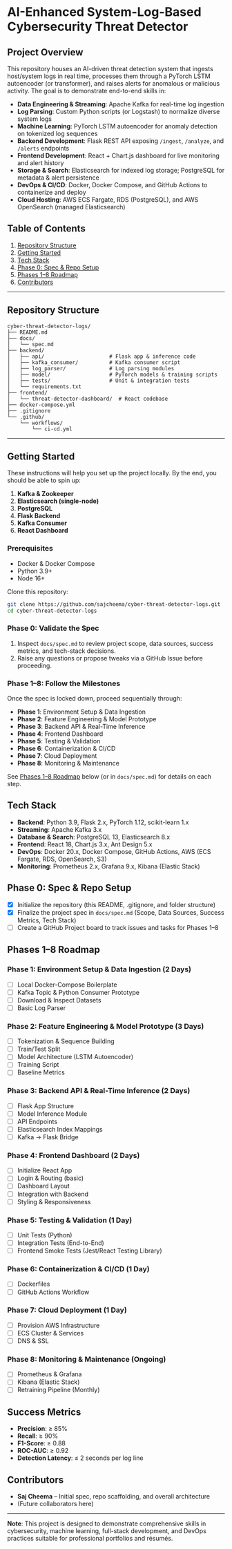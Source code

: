 # AI-Enhanced System-Log-Based Cybersecurity Threat Detector

## Project Overview
This repository houses an AI-driven threat detection system that ingests host/system logs in real time, processes them through a PyTorch LSTM autoencoder (or transformer), and raises alerts for anomalous or malicious activity. The goal is to demonstrate end-to-end skills in:

- **Data Engineering & Streaming**: Apache Kafka for real-time log ingestion
- **Log Parsing**: Custom Python scripts (or Logstash) to normalize diverse system logs
- **Machine Learning**: PyTorch LSTM autoencoder for anomaly detection on tokenized log sequences
- **Backend Development**: Flask REST API exposing `/ingest`, `/analyze`, and `/alerts` endpoints
- **Frontend Development**: React + Chart.js dashboard for live monitoring and alert history
- **Storage & Search**: Elasticsearch for indexed log storage; PostgreSQL for metadata & alert persistence
- **DevOps & CI/CD**: Docker, Docker Compose, and GitHub Actions to containerize and deploy
- **Cloud Hosting**: AWS ECS Fargate, RDS (PostgreSQL), and AWS OpenSearch (managed Elasticsearch)

## Table of Contents
1. [Repository Structure](#repository-structure)  
2. [Getting Started](#getting-started)  
3. [Tech Stack](#tech-stack)  
4. [Phase 0: Spec & Repo Setup](#phase-0-spec--repo-setup)  
5. [Phases 1–8 Roadmap](#phases-1–8-roadmap)  
6. [Contributors](#contributors)  

---

## Repository Structure

```
cyber-threat-detector-logs/
├── README.md
├── docs/
│   └── spec.md
├── backend/
│   ├── api/                     # Flask app & inference code
│   ├── kafka_consumer/          # Kafka consumer script
│   ├── log_parser/              # Log parsing modules
│   ├── model/                   # PyTorch models & training scripts
│   ├── tests/                   # Unit & integration tests
│   └── requirements.txt
├── frontend/
│   └── threat-detector-dashboard/  # React codebase
├── docker-compose.yml
├── .gitignore
└── .github/
    └── workflows/
        └── ci-cd.yml
```

---

## Getting Started

These instructions will help you set up the project locally. By the end, you should be able to spin up:

1. **Kafka & Zookeeper**  
2. **Elasticsearch (single-node)**  
3. **PostgreSQL**  
4. **Flask Backend**  
5. **Kafka Consumer**  
6. **React Dashboard**

### Prerequisites

- Docker & Docker Compose  
- Python 3.9+  
- Node 16+  
  
Clone this repository:

```bash
git clone https://github.com/sajcheema/cyber-threat-detector-logs.git
cd cyber-threat-detector-logs
```

### Phase 0: Validate the Spec
1. Inspect `docs/spec.md` to review project scope, data sources, success metrics, and tech-stack decisions.
2. Raise any questions or propose tweaks via a GitHub Issue before proceeding.

### Phase 1–8: Follow the Milestones
Once the spec is locked down, proceed sequentially through:

- **Phase 1**: Environment Setup & Data Ingestion
- **Phase 2**: Feature Engineering & Model Prototype
- **Phase 3**: Backend API & Real-Time Inference
- **Phase 4**: Frontend Dashboard
- **Phase 5**: Testing & Validation
- **Phase 6**: Containerization & CI/CD
- **Phase 7**: Cloud Deployment
- **Phase 8**: Monitoring & Maintenance

See [Phases 1–8 Roadmap](#phases-1–8-roadmap) below (or in `docs/spec.md`) for details on each step.

## Tech Stack

- **Backend**: Python 3.9, Flask 2.x, PyTorch 1.12, scikit-learn 1.x
- **Streaming**: Apache Kafka 3.x
- **Database & Search**: PostgreSQL 13, Elasticsearch 8.x
- **Frontend**: React 18, Chart.js 3.x, Ant Design 5.x
- **DevOps**: Docker 20.x, Docker Compose, GitHub Actions, AWS (ECS Fargate, RDS, OpenSearch, S3)
- **Monitoring**: Prometheus 2.x, Grafana 9.x, Kibana (Elastic Stack)

## Phase 0: Spec & Repo Setup
- [x] Initialize the repository (this README, .gitignore, and folder structure)
- [x] Finalize the project spec in `docs/spec.md` (Scope, Data Sources, Success Metrics, Tech Stack)
- [ ] Create a GitHub Project board to track issues and tasks for Phases 1–8

## Phases 1–8 Roadmap

### Phase 1: Environment Setup & Data Ingestion (2 Days)
- [ ] Local Docker-Compose Boilerplate
- [ ] Kafka Topic & Python Consumer Prototype
- [ ] Download & Inspect Datasets
- [ ] Basic Log Parser

### Phase 2: Feature Engineering & Model Prototype (3 Days)
- [ ] Tokenization & Sequence Building
- [ ] Train/Test Split
- [ ] Model Architecture (LSTM Autoencoder)
- [ ] Training Script
- [ ] Baseline Metrics

### Phase 3: Backend API & Real-Time Inference (2 Days)
- [ ] Flask App Structure
- [ ] Model Inference Module
- [ ] API Endpoints
- [ ] Elasticsearch Index Mappings
- [ ] Kafka → Flask Bridge

### Phase 4: Frontend Dashboard (2 Days)
- [ ] Initialize React App
- [ ] Login & Routing (basic)
- [ ] Dashboard Layout
- [ ] Integration with Backend
- [ ] Styling & Responsiveness

### Phase 5: Testing & Validation (1 Day)
- [ ] Unit Tests (Python)
- [ ] Integration Tests (End-to-End)
- [ ] Frontend Smoke Tests (Jest/React Testing Library)

### Phase 6: Containerization & CI/CD (1 Day)
- [ ] Dockerfiles
- [ ] GitHub Actions Workflow

### Phase 7: Cloud Deployment (1 Day)
- [ ] Provision AWS Infrastructure
- [ ] ECS Cluster & Services
- [ ] DNS & SSL

### Phase 8: Monitoring & Maintenance (Ongoing)
- [ ] Prometheus & Grafana
- [ ] Kibana (Elastic Stack)
- [ ] Retraining Pipeline (Monthly)

## Success Metrics
- **Precision**: ≥ 85%
- **Recall**: ≥ 90%
- **F1-Score**: ≥ 0.88
- **ROC-AUC**: ≥ 0.92
- **Detection Latency**: ≤ 2 seconds per log line

## Contributors
- **Saj Cheema** – Initial spec, repo scaffolding, and overall architecture
- (Future collaborators here)

---

**Note**: This project is designed to demonstrate comprehensive skills in cybersecurity, machine learning, full-stack development, and DevOps practices suitable for professional portfolios and résumés. 
